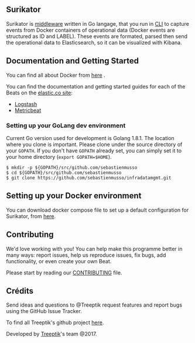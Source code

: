 Surikator
--
Surikator is [middleware](https://en.wikipedia.org/wiki/Middleware) written in Go langage, that you run in [CLI](https://en.wikipedia.org/wiki/CLI) to capture events from Docker containers
of operational data (Docker events are structured as ID and LABEL). These events are formated, parsed then
send the operational data to Elasticsearch, so it can be visualized with Kibana.


## Documentation and Getting Started
You can find all about Docker from [here](https://www.docker.com/) .

You can find the documentation and getting started guides for each of the Beats
on the [elastic.co site](https://www.elastic.co/guide/):


* [Logstash](https://www.elastic.co/guide/en/logstash/current/index.html)
* [Metricbeat](https://www.elastic.co/guide/en/beats/metricbeat/current/index.html)

### Setting up your GoLang dev environment
Current Go version used for development is Golang 1.8.1.
The location where you clone is important. Please clone under the source
directory of your `GOPATH`. If you don't have `GOPATH` already set, you can
simply set it to your home directory (`export GOPATH=$HOME`).

    $ mkdir -p ${GOPATH}/src/github.com/sebastienmusso
    $ cd ${GOPATH}/src/github.com/sebastienmusso
    $ git clone https://github.com/sebastienmusso/infradatamgmt.git

## Setting up your Docker environment
You can download docker compose file to set up a default configuration for Surikator, from [here](#).

## Contributing
We'd love working with you! You can help make this programme better in many ways:
report issues, help us reproduce issues, fix bugs, add functionality, or even
create your own Beat.

Please start by reading our [CONTRIBUTING](CONTRIBUTING.md) file.

Crédits
--
Send ideas and questions to @Treeptik request features and report bugs using the GitHub Issue Tracker.

To find all Treeptik's github project [here](https://github.com/Treeptik).

Developed by [Treeptik](http://treeptik.fr/)'s team @2017.


